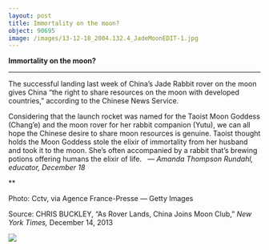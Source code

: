 ```yaml
---
layout: post
title: Immortality on the moon?
object: 90695
image: /images/13-12-18_2004.132.4_JadeMoonEDIT-1.jpg
---
```

**Immortality on the moon?**

****

The successful landing last week of China’s Jade Rabbit rover on the moon gives China “the right to share resources on the moon with developed countries,” according to the Chinese News Service. 

Considering that the launch rocket was named for the Taoist Moon Goddess (Chang’e) and the moon rover for her rabbit companion (Yutu), we can all hope the Chinese desire to share moon resources is genuine. Taoist thought holds the Moon Goddess stole the elixir of immortality from her husband and took it to the moon. She’s often accompanied by a rabbit that’s brewing potions offering humans the elixir of life.   *—* *Amanda Thompson Rundahl, educator, December 18*

**

Photo: Cctv, via Agence France-Presse — Getty Images

Source: CHRIS BUCKLEY, “As Rover Lands, China Joins Moon Club,” *New York Times,* December 14, 2013 

![]({{siteurl.base}}/images/13-12-18_2004.132.4_JadeMoonEDIT-1.jpg)
